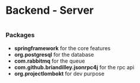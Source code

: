 <h1>Backend - Server<h1>
<h3>Packages</h3>
<ul>
  <li><strong>springframework</strong> for the core features</li>
  <li><strong>org.postgresql</strong> for the database</li>
  <li><strong>com.rabbitmq</strong> for the queue</li>
  <li><strong>com.github.briandilley.jsonrpc4j</strong> for the rpc api</li>
  <li><strong>org.projectlombokt</strong> for dev purpose</li>
</ul>
